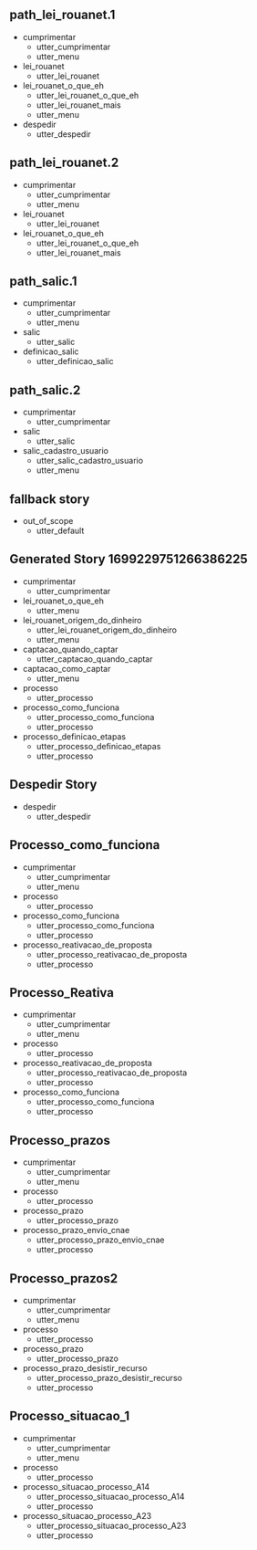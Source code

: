 ## path_lei_rouanet.1
* cumprimentar
  - utter_cumprimentar
  - utter_menu
* lei_rouanet
  - utter_lei_rouanet
* lei_rouanet_o_que_eh
  - utter_lei_rouanet_o_que_eh
  - utter_lei_rouanet_mais
  - utter_menu
* despedir
  - utter_despedir

## path_lei_rouanet.2
* cumprimentar
  - utter_cumprimentar
  - utter_menu
* lei_rouanet
  - utter_lei_rouanet
* lei_rouanet_o_que_eh
  - utter_lei_rouanet_o_que_eh
  - utter_lei_rouanet_mais

## path_salic.1
* cumprimentar
  - utter_cumprimentar
  - utter_menu
* salic
  - utter_salic
* definicao_salic
  - utter_definicao_salic

## path_salic.2
* cumprimentar
  - utter_cumprimentar
* salic
  - utter_salic
* salic_cadastro_usuario
  - utter_salic_cadastro_usuario
  - utter_menu

## fallback story
* out_of_scope
  - utter_default

## Generated Story 1699229751266386225
* cumprimentar
  - utter_cumprimentar
* lei_rouanet_o_que_eh
  - utter_menu
* lei_rouanet_origem_do_dinheiro
  - utter_lei_rouanet_origem_do_dinheiro
  - utter_menu
* captacao_quando_captar
  - utter_captacao_quando_captar
* captacao_como_captar
  - utter_menu
* processo
  - utter_processo
* processo_como_funciona
  - utter_processo_como_funciona
  - utter_processo
* processo_definicao_etapas
  - utter_processo_definicao_etapas
  - utter_processo

## Despedir Story
* despedir
  - utter_despedir


## Processo_como_funciona
* cumprimentar
  - utter_cumprimentar
  - utter_menu
* processo
  - utter_processo
* processo_como_funciona
  - utter_processo_como_funciona
  - utter_processo
* processo_reativacao_de_proposta
  - utter_processo_reativacao_de_proposta
  - utter_processo

## Processo_Reativa
* cumprimentar
  - utter_cumprimentar
  - utter_menu
* processo
  - utter_processo
* processo_reativacao_de_proposta
  - utter_processo_reativacao_de_proposta
  - utter_processo
* processo_como_funciona
  - utter_processo_como_funciona
  - utter_processo

## Processo_prazos
* cumprimentar
  - utter_cumprimentar
  - utter_menu
* processo
  - utter_processo
* processo_prazo
  - utter_processo_prazo
* processo_prazo_envio_cnae
  - utter_processo_prazo_envio_cnae
  - utter_processo

## Processo_prazos2
  * cumprimentar
    - utter_cumprimentar
    - utter_menu
  * processo
    - utter_processo
  * processo_prazo
    - utter_processo_prazo
  * processo_prazo_desistir_recurso
    - utter_processo_prazo_desistir_recurso
    - utter_processo

## Processo_situacao_1
* cumprimentar
  - utter_cumprimentar
  - utter_menu
* processo
  - utter_processo
* processo_situacao_processo_A14
  - utter_processo_situacao_processo_A14
  - utter_processo
* processo_situacao_processo_A23
  - utter_processo_situacao_processo_A23
  - utter_processo
